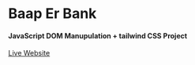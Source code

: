 <h1>Baap Er Bank</h1>
<h4>JavaScript DOM Manupulation + tailwind CSS Project</h4>
<a href="https://rayhan60611.github.io/P_hero_module27_JS-DOM-baap_er_bank/" target ="_blank"> Live Website </a>
